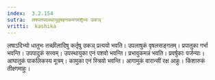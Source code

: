 ```yaml
---
index:  3.2.154
sutra:  लषपतपदस्थाभूवृषहनकमगमशृ̄भ्य उकञ्
vritti:  kashika 
---
```


लषाऽदिभ्यो धातुभः तच्छीलादिषु कर्तृषु उकञ् प्रत्ययो भवति। उपलाषुकं वृषलसङ्गतम्। प्रपातुका गर्भा भवन्ति। उपपादुकं सत्त्वम्। उपस्थायुका एनं पशवो भवन्ति। प्रभावुकमन्नं भवति। प्रवर्षुकाः पर्जन्याः। आघातुकं पाकलिकस्य मूत्रम्। कामुका एनं स्त्रियो भवन्ति। आगामुकं वारान्सीं रक्ष आहुः। किंशारुकं तीक्ष्णमाहुः।

